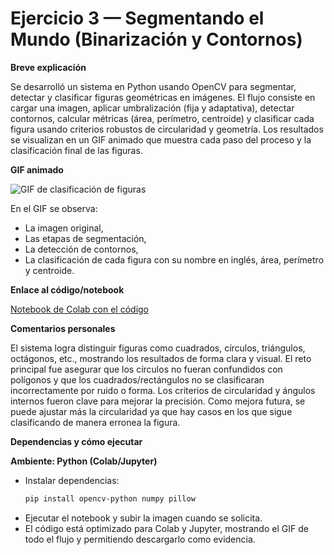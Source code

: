 # Ejercicio 3 — Segmentando el Mundo (Binarización y Contornos)

**Breve explicación**

Se desarrolló un sistema en Python usando OpenCV para segmentar, detectar y clasificar figuras geométricas en imágenes. El flujo consiste en cargar una imagen, aplicar umbralización (fija y adaptativa), detectar contornos, calcular métricas (área, perímetro, centroide) y clasificar cada figura usando criterios robustos de circularidad y geometría. Los resultados se visualizan en un GIF animado que muestra cada paso del proceso y la clasificación final de las figuras.

**GIF animado**

![GIF de clasificación de figuras](shapes_result.gif)

En el GIF se observa:
- La imagen original,
- Las etapas de segmentación,
- La detección de contornos,
- La clasificación de cada figura con su nombre en inglés, área, perímetro y centroide.

**Enlace al código/notebook**

[Notebook de Colab con el código](Taller_2_Punto_3_Visual.ipynb)

**Comentarios personales**

El sistema logra distinguir figuras como cuadrados, círculos, triángulos, octágonos, etc., mostrando los resultados de forma clara y visual. El reto principal fue asegurar que los círculos no fueran confundidos con polígonos y que los cuadrados/rectángulos no se clasificaran incorrectamente por ruido o forma. Los criterios de circularidad y ángulos internos fueron clave para mejorar la precisión. Como mejora futura, se puede ajustar más la circularidad ya que hay casos en los que sigue clasificando de manera erronea la figura.

**Dependencias y cómo ejecutar**

**Ambiente: Python (Colab/Jupyter)**
- Instalar dependencias:
  ```bash
  pip install opencv-python numpy pillow
  ```
- Ejecutar el notebook y subir la imagen cuando se solicita.
- El código está optimizado para Colab y Jupyter, mostrando el GIF de todo el flujo y permitiendo descargarlo como evidencia.
